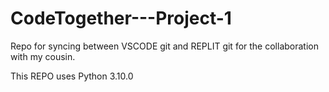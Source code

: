 # CodeTogether---Project-1
Repo for syncing between VSCODE git and REPLIT git for the collaboration with my cousin.

This REPO uses Python 3.10.0

